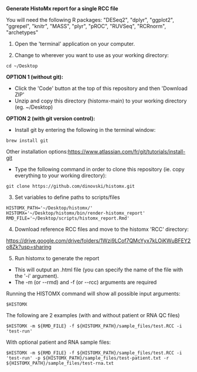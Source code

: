 **Generate HistoMx report for a single RCC file**

You will need the following R packages:
"DESeq2", "dplyr", "ggplot2", "ggrepel", "knitr", "MASS", "plyr", "pROC", "RUVSeq", "RCRnorm", "archetypes"

1. Open the 'terminal' application on your computer.

2. Change to wherever you want to use as your working directory:
```
cd ~/Desktop
```

**OPTION 1 (without git):**
* Click the 'Code' button at the top of this repository and then 'Download ZIP'
* Unzip and copy this directory (histomx-main) to your working directory (eg. ~/Desktop)

**OPTION 2 (with git version control):**
* Install git by entering the following in the terminal window:
```
brew install git
```
Other installation options:https://www.atlassian.com/fr/git/tutorials/install-git

* Type the following command in order to clone this repository (ie. copy everything to your working directory):
```
git clone https://github.com/dinovski/histomx.git
```

3. Set variables to define paths to scripts/files
```
HISTOMX_PATH='~/Desktop/histomx/'
HISTOMX='~/Desktop/histomx/bin/render-histomx_report'
RMD_FILE='~/Desktop/scripts/histomx_report.Rmd'
```

4. Download reference RCC files and move to the histomx 'RCC' directory:

https://drive.google.com/drive/folders/1Wzi9LCof7QMcYyx7kLOiKWuBFEY2o8Zk?usp=sharing


5. Run histomx to generate the report
* This will output an .html file (you can specify the name of the file with the '-i' argument).
* The -m (or --rmd) and -f (or --rcc) arguments are required

Running the HISTOMX command will show all possible input arguments:
```
$HISTOMX
```

The following are 2 examples (with and without patient or RNA QC files)
```
$HISTOMX -m ${RMD_FILE} -f ${HISTOMX_PATH}/sample_files/test.RCC -i 'test-run'
```
With optional patient and RNA sample files:
```
$HISTOMX -m ${RMD_FILE} -f ${HISTOMX_PATH}/sample_files/test.RCC -i 'test-run' -p ${HISTOMX_PATH}/sample_files/test-patient.txt -r ${HISTOMX_PATH}/sample_files/test-rna.txt
```
